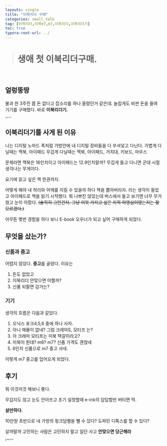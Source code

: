 ```yaml
---
layouts: single
title: "이북리더 구매"
categories: small_talk
tag: [이북리더,미북m7,m7,이북리더,이북리더기]
toc: true
typora-root-url: ../
---
```

> # 생애 첫 이북리더구매. 

<br>

## 얼렁뚱땅

불과 한 3주전 쯤 돈 없다고 잡소리를 하나 올렸던거 같은데. 
놀랍게도 비싼 돈을 들여 기기를 구매했다.
바로 **이북리더기.** 

<img src="/images/2025-01-31-이북리더/IMG_8154-8323709.jpeg" alt="IMG_8154" style="zoom:25%;" />

## 이북리더기를 사게 된 이유 

나는 디지털 노마드 족처럼 가방안에 내 디지털 장비들을 다 쑤셔넣고 다닌다. 
가볍게 다닐때는 맥북, 아이패드 
무겁게 다닐때는 맥북, 아이패드, 거치대, 키보드, 마우스 

문제라면 맥북은 16인치이고 아이패드는 12.9인치랄까? 
무겁게 들고 다니면 군대 시절 생각나는 무게이다.

요기에 읽고 싶은 책 한권까지. 

어떻게 해야 내 허리와 어깨를 지킬 수 있을까 하다 책을 뽑아버리자. 라는 생각이 들었고 아이패드로 책을 읽기 시작했다. 
뭐 나쁘진 않았는데 버스에서 들고 보기엔 너무 무거웠고 눈이 아팠다. 
~~(솔직히 그런건지. 그냥 이북 가지고 싶은 지적 허영심이였는지는 잘 모르겠다.)~~ 

아무튼 몇번 경험을 하다 보니 E-book 오우너가 되고 싶어 구매하게 되었다. 



## 무엇을 샀는가? 

### 신품과 중고 

어렵지 않았다. 
**중고**를 골랐다. 이유는 

1. 돈도 없었고 
2. 이북리더 안맞으면 어쩔꺼? 
3. 신품 되팔면 감가는? 



### 기기

생각의 흐름은 다음과 같았다. 

1. 오닉스 포크4,5,6 중에 하나 사자.
2. 아니 매물이 없네? 그럼 크레마S, 모티프 는? 
3. 아 크레마 모티프는 미북 택갈이라고? 
4. 미북이 뭔데? m6? m7? 신품 가격도 괜찮네 
5. 6인치 신품으로 m7 중고 사네. 

이렇게 m7 중고를 업어오게 되었다. 





## 후기 

뭐 이것저것 해보니
좋다. 

무겁지도 않고 눈도 안아프고 
초기 설정할때 e-ink의 답답함만 버티면 딱. 

**살만하다.** 



10만원 초반으로 내 가방의 핑크덤벨을 뺄 수 있다?
도파민 디톡스를 할 수 있다? 



살까말까 고민하는 사람은
고민하지 말고 일단 사고 
**안맞으면 당근해라**



<img src="/images/2025-01-31-이북리더/IMG_8155.JPG" alt="IMG_8155" style="zoom:33%;" />















